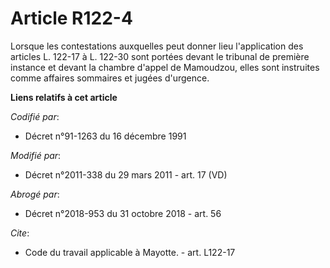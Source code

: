 # Article R122-4

Lorsque les contestations auxquelles peut donner lieu l'application des articles L. 122-17 à L. 122-30 sont portées devant le
tribunal de première instance et devant la chambre d'appel de Mamoudzou, elles sont instruites comme affaires sommaires et
jugées d'urgence.

**Liens relatifs à cet article**

_Codifié par_:

  - Décret n°91-1263 du 16 décembre 1991

_Modifié par_:

  - Décret n°2011-338 du 29 mars 2011 - art. 17 (VD)

_Abrogé par_:

  - Décret n°2018-953 du 31 octobre 2018 - art. 56

_Cite_:

  - Code du travail applicable à Mayotte. - art. L122-17
